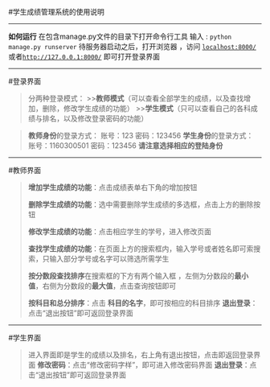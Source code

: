 #学生成绩管理系统的使用说明
***
**如何运行**
在包含manage.py文件的目录下打开命令行工具
输入 :
`python manage.py runserver`
待服务器启动之后，打开浏览器 ，访问
[`localhost:8000/`](http://localhost:8000/)或者[`http://127.0.0.1:8000/`](http://127.0.0.1:8000)
即可打开登录界面

***
#登录界面
>分两种登录模式：
		>>**教师模式**（可以查看全部学生的成绩，以及查找增加，删除，修改学生成绩的功能）
		>>**学生模式**（只可以查看自己的各科成绩与排名，以及修改登录密码的功能）

>**教师身份**的登录方式：
>账号：123
>密码：123456
>**学生身份**的登录方式：
>账号：1160300501
>密码：123456
>**请注意选择相应的登陆身份**

***
#教师界面

>**增加学生成绩的功能**：点击成绩表单右下角的增加按钮
>
>**删除学生成绩的功能**：选中需要删除学生成绩的多选框，点击上方的删除按钮
>
>**修改学生成绩的功能**：点击相应学生的学号，进入修改页面
>
>**查找学生成绩的功能**：在页面上方的搜索框内，输入学号或者姓名即可索搜索，只输入部分学号或名字可以筛选所需学生
>
>**按分数段查找排序**在搜索框的下方有两个输入框 ，左侧为分数段的**最小值**，右侧为分数段的**最大值**，点击查询按钮即可
>
>**按科目和总分排序**：点击    **科目的名字**，即可按相应的科目排序
>**退出登录**：点击“退出按钮”即可返回登录界面

***
#学生界面

>进入界面即是学生的成绩以及排名，右上角有退出按钮，点击即返回登录界面
>**修改密码**：点击“修改密码字样”，即可进入修改密码界面
>**退出登录**：点击“退出按钮”即可返回登录界面

